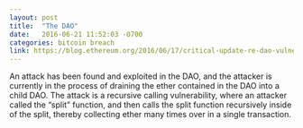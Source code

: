 ```yaml
---
layout: post
title:  "The DAO"
date:   2016-06-21 11:52:03 -0700
categories: bitcoin breach
link: https://blog.ethereum.org/2016/06/17/critical-update-re-dao-vulnerability/
---
```

An attack has been found and exploited in the DAO, and the attacker is currently in the process of draining the ether contained in the DAO into a child DAO. The attack is a recursive calling vulnerability, where an attacker called the “split” function, and then calls the split function recursively inside of the split, thereby collecting ether many times over in a single transaction.
